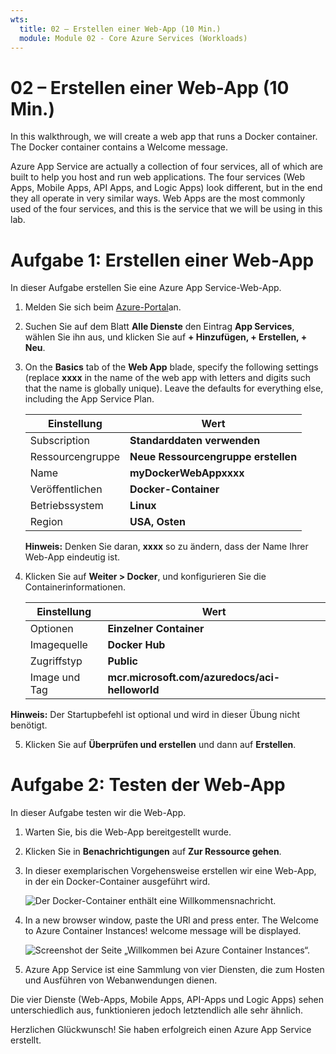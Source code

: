 ```yaml
---
wts:
  title: 02 – Erstellen einer Web-App (10 Min.)
  module: Module 02 - Core Azure Services (Workloads)
---
```

# <a name="02---create-a-web-app-10-min"></a>02 – Erstellen einer Web-App (10 Min.)

In this walkthrough, we will create a web app that runs a Docker container. The Docker container contains a Welcome message. 

Azure App Service are actually a collection of four services, all of which are built to help you host and run web applications. The four services (Web Apps, Mobile Apps, API Apps, and Logic Apps) look different, but in the end they all operate in very similar ways. Web Apps are the most commonly used of the four services, and this is the service that we will be using in this lab.

# <a name="task-1-create-a-web-app"></a>Aufgabe 1: Erstellen einer Web-App 

In dieser Aufgabe erstellen Sie eine Azure App Service-Web-App. 

1. Melden Sie sich beim [Azure-Portal](http://portal.azure.com/)an. 

2. Suchen Sie auf dem Blatt **Alle Dienste** den Eintrag **App Services**, wählen Sie ihn aus, und klicken Sie auf **+ Hinzufügen, + Erstellen, + Neu**.

3. On the <bpt id="p1">**</bpt>Basics<ept id="p1">**</ept> tab of the <bpt id="p2">**</bpt>Web App<ept id="p2">**</ept> blade, specify the following settings (replace <bpt id="p3">**</bpt>xxxx<ept id="p3">**</ept> in the name of the web app with letters and digits such that the name is globally unique). Leave the defaults for everything else, including the App Service Plan. 

    | Einstellung | Wert |
    | -- | -- |
    | Subscription | **Standarddaten verwenden** |
    | Ressourcengruppe | **Neue Ressourcengruppe erstellen**|
    | Name | **myDockerWebAppxxxx** |
    | Veröffentlichen | **Docker-Container** |
    | Betriebssystem | **Linux** |
    | Region | **USA, Osten** |
    
    **Hinweis:** Denken Sie daran, **xxxx** so zu ändern, dass der Name Ihrer Web-App eindeutig ist.

4. Klicken Sie auf **Weiter > Docker**, und konfigurieren Sie die Containerinformationen.  

    | Einstellung | Wert |
    | -- | -- |
    | Optionen | **Einzelner Container** |
    | Imagequelle | **Docker Hub** |
    | Zugriffstyp | **Public** |
    | Image und Tag | **mcr.microsoft.com/azuredocs/aci-helloworld** |
    
 **Hinweis:** Der Startupbefehl ist optional und wird in dieser Übung nicht benötigt.

5. Klicken Sie auf **Überprüfen und erstellen** und dann auf **Erstellen**. 

# <a name="task-2-test-the-web-app"></a>Aufgabe 2: Testen der Web-App

In dieser Aufgabe testen wir die Web-App.

1. Warten Sie, bis die Web-App bereitgestellt wurde.

2. Klicken Sie in **Benachrichtigungen** auf **Zur Ressource gehen**. 

3. In dieser exemplarischen Vorgehensweise erstellen wir eine Web-App, in der ein Docker-Container ausgeführt wird.

    ![Der Docker-Container enthält eine Willkommensnachricht.](../images/0801.png)

4. In a new browser window, paste the URl and press enter. The Welcome to Azure Container Instances! welcome message will be displayed.

    ![Screenshot der Seite „Willkommen bei Azure Container Instances“.](../images/0802.png)

5. Azure App Service ist eine Sammlung von vier Diensten, die zum Hosten und Ausführen von Webanwendungen dienen. 

Die vier Dienste (Web-Apps, Mobile Apps, API-Apps und Logic Apps) sehen unterschiedlich aus, funktionieren jedoch letztendlich alle sehr ähnlich.

Herzlichen Glückwunsch! Sie haben erfolgreich einen Azure App Service erstellt.
